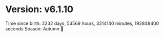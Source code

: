 # Version: v6.1.10
Time since birth: 2232 days, 53569 hours, 3214140 minutes, 192848400 seconds
Season: Autumn 🍁
